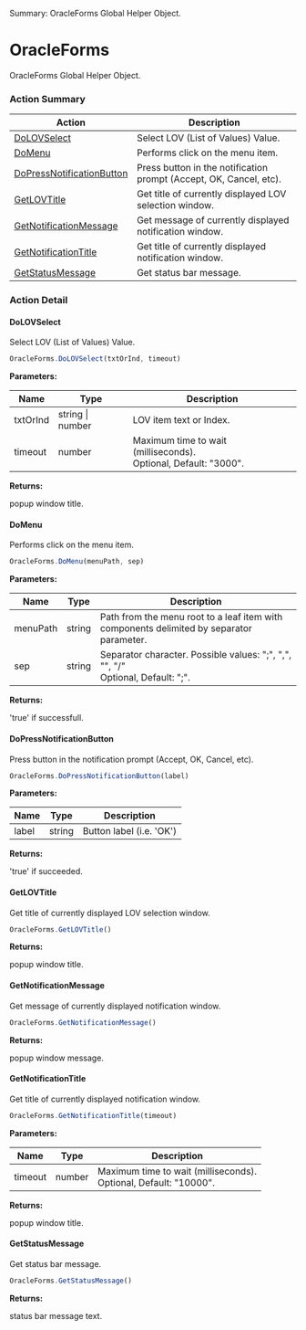 Summary: OracleForms Global Helper Object.

# OracleForms

OracleForms Global Helper Object.






<!-- ============================== property summary ========================== -->

<!-- ============================== action summary ========================== -->



### Action Summary
|  **Action** | **Description** | 
| ----------- | --------------- |
|  [DoLOVSelect](#dolovselect) | Select LOV (List of Values) Value. |
|  [DoMenu](#domenu) | Performs click on the menu item. |
|  [DoPressNotificationButton](#dopressnotificationbutton) | Press button in the notification prompt (Accept, OK, Cancel, etc). |
|  [GetLOVTitle](#getlovtitle) | Get title of currently displayed LOV selection window. |
|  [GetNotificationMessage](#getnotificationmessage) | Get message of currently displayed notification window. |
|  [GetNotificationTitle](#getnotificationtitle) | Get title of currently displayed notification window. |
|  [GetStatusMessage](#getstatusmessage) | Get status bar message. |



<!-- ============================== property detail ========================== -->


<!-- ============================== action detail ========================== -->

### Action Detail

<a name="DoLOVSelect"></a>    
#### DoLOVSelect

Select LOV (List of Values) Value.

```javascript
OracleForms.DoLOVSelect(txtOrInd, timeout)
```


**Parameters:**

|  **Name** | **Type** | **Description** |
| ---------- | -------- | --------------- |
| txtOrInd | string \| number |  LOV item text or Index. |
| timeout | number |  Maximum time to wait (milliseconds).<br>Optional, Default: "3000". |




**Returns:**

popup window title.



<a name="see.also.oracleforms.dolovselect"></a>

<a name="DoMenu"></a>    
#### DoMenu

Performs click on the menu item.

```javascript
OracleForms.DoMenu(menuPath, sep)
```


**Parameters:**

|  **Name** | **Type** | **Description** |
| ---------- | -------- | --------------- |
| menuPath | string |  Path from the menu root to a leaf item with components delimited by separator parameter. |
| sep | string |  Separator character. Possible values: ";", ",", "\", "/"<br>Optional, Default: ";". |




**Returns:**

'true' if successfull.



<a name="see.also.oracleforms.domenu"></a>

<a name="DoPressNotificationButton"></a>    
#### DoPressNotificationButton

Press button in the notification prompt (Accept, OK, Cancel, etc).

```javascript
OracleForms.DoPressNotificationButton(label)
```


**Parameters:**

|  **Name** | **Type** | **Description** |
| ---------- | -------- | --------------- |
| label | string |  Button label (i.e. 'OK') |




**Returns:**

'true' if succeeded.



<a name="see.also.oracleforms.dopressnotificationbutton"></a>

<a name="GetLOVTitle"></a>    
#### GetLOVTitle

Get title of currently displayed LOV selection window.

```javascript
OracleForms.GetLOVTitle()
```




**Returns:**

popup window title.



<a name="see.also.oracleforms.getlovtitle"></a>

<a name="GetNotificationMessage"></a>    
#### GetNotificationMessage

Get message of currently displayed notification window.

```javascript
OracleForms.GetNotificationMessage()
```




**Returns:**

popup window message.



<a name="see.also.oracleforms.getnotificationmessage"></a>

<a name="GetNotificationTitle"></a>    
#### GetNotificationTitle

Get title of currently displayed notification window.

```javascript
OracleForms.GetNotificationTitle(timeout)
```


**Parameters:**

|  **Name** | **Type** | **Description** |
| ---------- | -------- | --------------- |
| timeout | number |  Maximum time to wait (milliseconds).<br>Optional, Default: "10000". |




**Returns:**

popup window title.



<a name="see.also.oracleforms.getnotificationtitle"></a>

<a name="GetStatusMessage"></a>    
#### GetStatusMessage

Get status bar message.

```javascript
OracleForms.GetStatusMessage()
```




**Returns:**

status bar message text.



<a name="see.also.oracleforms.getstatusmessage"></a>

  

